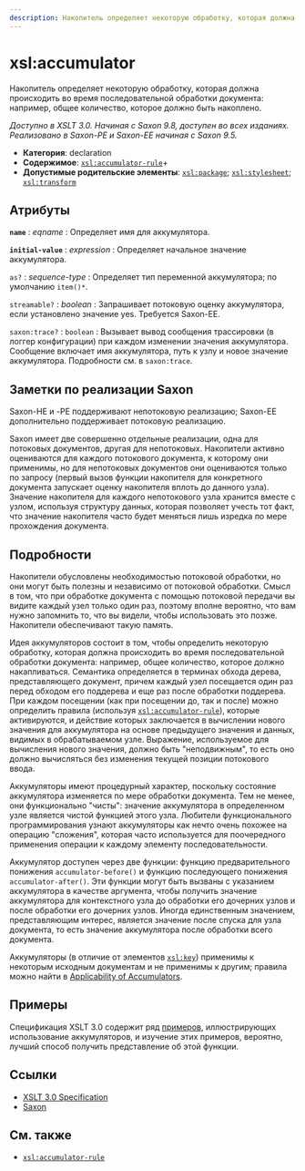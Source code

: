 ```yaml
---
description: Накопитель определяет некоторую обработку, которая должна происходить во время последовательной обработки документа
---
```


# xsl:accumulator

Накопитель определяет некоторую обработку, которая должна происходить во время последовательной обработки документа: например, общее количество, которое должно быть накоплено.

_Доступно в XSLT 3.0. Начиная с Saxon 9.8, доступен во всех изданиях. Реализовано в Saxon-PE и Saxon-EE начиная с Saxon 9.5._

-   **Категория**: declaration
-   **Содержимое**: [`xsl:accumulator-rule`](xsl-accumulator-rule.md)+
-   **Допустимые родительские элементы**: [`xsl:package`](xsl-package.md); [`xsl:stylesheet`](xsl-stylesheet.md); [`xsl:transform`](xsl-transform.md)

## Атрибуты

**`name`**
: _eqname_
: Определяет имя для аккумулятора.

**`initial-value`**
: _expression_
: Определяет начальное значение аккумулятора.

`as?`
: _sequence-type_
: Определяет тип переменной аккумулятора; по умолчанию `item()*`.

`streamable?`
: _boolean_
: Запрашивает потоковую оценку аккумулятора, если установлено значение yes. Требуется Saxon-EE.

`saxon:trace?`
: `boolean`
: Вызывает вывод сообщения трассировки (в логгер конфигурации) при каждом изменении значения аккумулятора. Сообщение включает имя аккумулятора, путь к узлу и новое значение аккумулятора. Подробности см. в `saxon:trace`.

## Заметки по реализации Saxon

Saxon-HE и -PE поддерживают непотоковую реализацию; Saxon-EE дополнительно поддерживает потоковую реализацию.

Saxon имеет две совершенно отдельные реализации, одна для потоковых документов, другая для непотоковых. Накопители активно оцениваются для каждого потокового документа, к которому они применимы, но для непотоковых документов они оцениваются только по запросу (первый вызов функции накопителя для конкретного документа запускает оценку накопителя вплоть до данного узла). Значение накопителя для каждого непотокового узла хранится вместе с узлом, используя структуру данных, которая позволяет учесть тот факт, что значение накопителя часто будет меняться лишь изредка по мере прохождения документа.

## Подробности

Накопители обусловлены необходимостью потоковой обработки, но они могут быть полезны и независимо от потоковой обработки. Смысл в том, что при обработке документа с помощью потоковой передачи вы видите каждый узел только один раз, поэтому вполне вероятно, что вам нужно запомнить то, что вы видели, чтобы использовать это позже. Накопители обеспечивают такую память.

Идея аккумуляторов состоит в том, чтобы определить некоторую обработку, которая должна происходить во время последовательной обработки документа: например, общее количество, которое должно накапливаться. Семантика определяется в терминах обхода дерева, представляющего документ, причем каждый узел посещается один раз перед обходом его поддерева и еще раз после обработки поддерева. При каждом посещении (как при посещении до, так и после) можно определить правила (используя [`xsl:accumulator-rule`](xsl-accumulator-rule.md)), которые активируются, и действие которых заключается в вычислении нового значения для аккумулятора на основе предыдущего значения и данных, видимых в обрабатываемом узле. Выражение, используемое для вычисления нового значения, должно быть "неподвижным", то есть оно должно вычисляться без изменения текущей позиции потокового ввода.

Аккумуляторы имеют процедурный характер, поскольку состояние аккумулятора изменяется по мере обработки документа. Тем не менее, они функционально "чисты": значение аккумулятора в определенном узле является чистой функцией этого узла. Любители функционального программирования узнают аккумуляторы как нечто очень похожее на операцию "сложения", которая часто используется для поочередного применения операции к каждому элементу последовательности.

Аккумулятор доступен через две функции: функцию предварительного понижения `accumulator-before()` и функцию последующего понижения `accumulator-after()`. Эти функции могут быть вызваны с указанием аккумулятора в качестве аргумента, чтобы получить значение аккумулятора для контекстного узла до обработки его дочерних узлов и после обработки его дочерних узлов. Иногда единственным значением, представляющим интерес, является значение после спуска для узла документа, то есть значение аккумулятора после обработки всего документа.

Аккумуляторы (в отличие от элементов [`xsl:key`](xsl-key.md)) применимы к некоторым исходным документам и не применимы к другим; правила можно найти в [Applicability of Accumulators](https://www.w3.org/TR/xslt-30/#applicability-of-accumulators).

## Примеры

Спецификация XSLT 3.0 содержит ряд [примеров](http://www.w3.org/TR/xslt-30/#accumulator-examples), иллюстрирующих использование аккумуляторов, и изучение этих примеров, вероятно, лучший способ получить представление об этой функции.

## Ссылки

-   [XSLT 3.0 Specification](http://www.w3.org/TR/xslt-30/#element-accumulator)
-   [Saxon](https://www.saxonica.com/html/documentation/xsl-elements/accumulator.html)

## См. также

-   [`xsl:accumulator-rule`](xsl-accumulator-rule.md)

